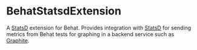 BehatStatsdExtension
====================

A [StatsD](https://github.com/etsy/statsd/) extension for Behat.
Provides integration with [StatsD](https://github.com/etsy/statsd/) for sending metrics from Behat tests
for graphing in a backend service such as
[Graphite](http://graphite.readthedocs.org/).

